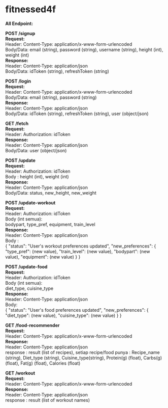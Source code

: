 # fitnessed4f

**All Endpoint:**

**POST /signup**\
  **Request:**\
  Header: Content-Type: application/x-www-form-urlencoded\
  Body/Data: email (string), password (string), username (string), height (int), weight (int)\
  **Response:**\
  Header: Content-Type: application/json\
  Body/Data: idToken (string), refreshToken (string)

**POST /login**\
  **Request:**\
  Header: Content-Type: application/x-www-form-urlencoded\
  Body/Data: email (string), password (string)\
  **Response:**\
  Header: Content-Type: application/json\
  Body/Data: idToken (string), refreshToken (string), user (object/json)

**GET /fetch**\
  **Request:**\
  Header: Authorization: idToken\
  **Response:**\
  Header: Content-Type: application/json\
  Body/Data: user (object/json)

**POST /update**\
  **Request:**\
  Header: Authorization: idToken\
  Body : height (int), weight (int)\
  **Response:**\
  Header: Content-Type: application/json\
  Body/Data: status, new_height, new_weight

**POST /update-workout**\
  **Request:**\
  Header: Authorization: idToken\
  Body (int semua):\
  bodypart,
  type_pref,
  equipment,
  train_level\
  **Response:**\
  Header: Content-Type: application/json\
  Body :\
  {
      "status": "User's workout preferences updated",
      "new_preferences": {
          "type_pref": (new value),
          "train_level": (new value),
          "bodypart": (new value),
          "equipment": (new value)
      }
  }

**POST /update-food**\
  **Request:**\
  Header: Authorization: idToken\
  Body (int semua):\
  diet_type,
  cuisine_type\
  **Response:**\
  Header: Content-Type: application/json\
  Body:\
  {
      "status": "User's food preferences updated",
      "new_preferences": {
          "diet_type": (new value),
          "cuisine_type": (new value)
      }
  }

**GET /food-recommender**\
  **Request:**\
  Header: Content-Type: application/x-www-form-urlencoded\
  **Response:**\
  Header: Content-Type: application/json\
  response : result (list of recipes), setiap recipe/food punya : Recipe_name (string), Diet_type (string), Cuisine_type(string), Protein(g) (float), Carbs(g) (float), Fat(g) (float), Calories (float)

**GET /workout**\
  **Request:**\
  Header: Content-Type: application/x-www-form-urlencoded\
  **Response:**\
  Header: Content-Type: application/json\
  response : result (list of workout names)
